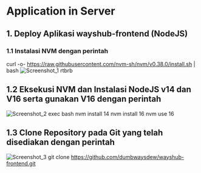 # Application in Server
 ## 1. Deploy Aplikasi wayshub-frontend (NodeJS)
  ### 1.1 Instalasi NVM dengan perintah
  curl -o- https://raw.githubusercontent.com/nvm-sh/nvm/v0.38.0/install.sh | bash
   ![Screenshot_1](https://github.com/wilsonakbar/devops18-dumbways-WilsonAkbar/assets/132327628/f8e77ccc-43b0-4132-af4c-1f88c8f19210)
    rtbrb
 

  
  
  
    
  ## 1.2 Eksekusi NVM dan Instalasi NodeJS v14 dan V16 serta gunakan V16 dengan perintah
  ![Screenshot_2](https://github.com/wilsonakbar/devops18-dumbways-WilsonAkbar/assets/132327628/31c361d2-d1c6-4dbc-8b82-c3d9fbd91da6)
    exec bash
    nvm install 14
    nvm install 16
    nvm use 16
  
  
    
  ## 1.3 Clone Repository pada Git yang telah disediakan dengan perintah
  ![Screenshot_3](https://github.com/wilsonakbar/devops18-dumbways-WilsonAkbar/assets/132327628/b36d45f2-1dfc-46b0-b57d-9956d4be1c89)
    git clone https://github.com/dumbwaysdew/wayshub-frontend.git
